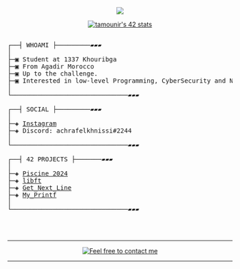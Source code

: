 </p>
<p align="center">  
<img src ="https://64.media.tumblr.com/cb845a1538cc5665e8d469bb5ca5fa84/2254dabd36a93216-1e/s540x810/3d4439848b17727c8bfb9f5fc51d88bc80f2aad2.gifv">
</p>

<p align="center">
<a href="https://github.com/oakoudad/badge42"><img src="https://badge.mediaplus.ma/black/tamounir" alt="tamounir's 42 stats" /></a>
</p>



<pre>

┌──┤ WHOAMI ├─────────▰▰▰
│
├─▣ Student at 1337 Khouribga
├─▣ From Agadir Morocco
├─▣ Up to the challenge.
├─▣ Interested in low-level Programming, CyberSecurity and Networking.
│
└───────────────────────────────▰▰▰

┌──┤ SOCIAL ├─────────▰▰▰
│
├─◈ <a href="https://www.instagram.com/xe.mg">Instagram</a>
├─◈ Discord: achrafelkhnissi#2244
│
└───────────────────────────────▰▰▰

┌──┤ 42 PROJECTS ├───────▰▰▰
│
├─◈ <a href="github.com/M4rgs/Picine-2024">Piscine 2024</a>
├─◈ <a href="https://github.com/M4rgs/libftt">libft</a>
├─◈ <a href="https://github.com/M4rgs/Get_Next_Line">Get_Next_Line</a>
├─◈ <a href="https://github.com/M4rgs/Get_Next_Line">My_Printf</a>
│
└───────────────────────────────▰▰▰

<!--
┌──┤ COMMUNITY ├─────────▰▰▰
│
├─◈ If you need any help please join our community.
├─◈ <a href="https://discord.gg/vTvkDgsS6J">Discord Server</a>
│
└───────────────────────────────▰▰▰
-->

</pre>

--------------

<p align="center">
	<a href="mailto:itstaha0000@gmail.com">
		<img alt="Feel free to contact me" src="https://img.shields.io/badge/-Ask_me_anything-blue?style=flat&logo=Gmail&logoColor=white&link=mailto:itstaha0000@gmail.com&color=3d85c6" />
	</a>

</p>


---------------
